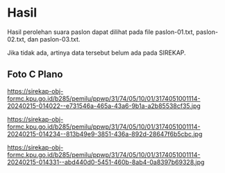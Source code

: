 # Hasil

Hasil perolehan suara paslon dapat dilihat pada file paslon-01.txt, paslon-02.txt, dan paslon-03.txt.

Jika tidak ada, artinya data tersebut belum ada pada SIREKAP.

## Foto C Plano

https://sirekap-obj-formc.kpu.go.id/b285/pemilu/ppwp/31/74/05/10/01/3174051001114-20240215-014022--e731546a-465a-43a6-9b1a-a2b85538cf35.jpg

https://sirekap-obj-formc.kpu.go.id/b285/pemilu/ppwp/31/74/05/10/01/3174051001114-20240215-014234--813b49e9-3851-436a-892d-28647f6b5cbc.jpg

https://sirekap-obj-formc.kpu.go.id/b285/pemilu/ppwp/31/74/05/10/01/3174051001114-20240215-014331--abd440d0-5451-460b-8ab4-0a8397b69328.jpg
